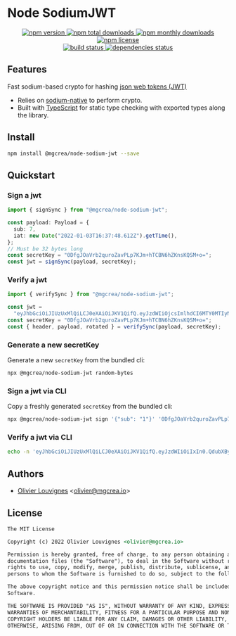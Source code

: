 # Node SodiumJWT

<!-- markdownlint-disable MD033 -->
<p align="center">
  <a href="https://www.npmjs.com/package/@mgcrea/node-sodium-jwt">
    <img src="https://img.shields.io/npm/v/@mgcrea/node-sodium-jwt.svg?style=for-the-badge" alt="npm version" />
  </a>
  <a href="https://www.npmjs.com/package/@mgcrea/node-sodium-jwt">
    <img src="https://img.shields.io/npm/dt/@mgcrea/node-sodium-jwt.svg?style=for-the-badge" alt="npm total downloads" />
  </a>
  <a href="https://www.npmjs.com/package/@mgcrea/node-sodium-jwt">
    <img src="https://img.shields.io/npm/dm/@mgcrea/node-sodium-jwt.svg?style=for-the-badge" alt="npm monthly downloads" />
  </a>
  <a href="https://www.npmjs.com/package/@mgcrea/node-sodium-jwt">
    <img src="https://img.shields.io/npm/l/@mgcrea/node-sodium-jwt.svg?style=for-the-badge" alt="npm license" />
  </a>
  <br />
  <a href="https://github.com/mgcrea/node-sodium-jwt/actions/workflows/main.yml">
    <img src="https://img.shields.io/github/actions/workflow/status/mgcrea/node-sodium-jwt/main.yml?style=for-the-badge&branch=master" alt="build status" />
  </a>
  <a href="https://depfu.com/github/mgcrea/node-sodium-jwt">
    <img src="https://img.shields.io/depfu/dependencies/github/mgcrea/node-sodium-jwt?style=for-the-badge" alt="dependencies status" />
  </a>
</p>
<!-- markdownlint-enable MD037 -->

## Features

Fast sodium-based crypto for hashing [json web tokens (JWT)](https://jwt.io)

- Relies on [sodium-native](https://github.com/sodium-friends/sodium-native) to perform crypto.
- Built with [TypeScript](https://www.typescriptlang.org/) for static type checking with exported types along the
  library.

## Install

```bash
npm install @mgcrea/node-sodium-jwt --save
```

## Quickstart

### Sign a jwt

```ts
import { signSync } from "@mgcrea/node-sodium-jwt";

const payload: Payload = {
  sub: 7,
  iat: new Date("2022-01-03T16:37:48.612Z").getTime(),
};
// Must be 32 bytes long
const secretKey = "0DfgJOaVrb2quroZavPLp7KJm+hTCBN6hZKnsKQSM+o=";
const jwt = signSync(payload, secretKey);
```

### Verify a jwt

```ts
import { verifySync } from "@mgcrea/node-sodium-jwt";

const jwt =
  "eyJhbGciOiJIUzUxMlQiLCJ0eXAiOiJKV1QifQ.eyJzdWIiOjcsImlhdCI6MTY0MTIyNzg2ODYxMn0.a3_bFmeD5vugh3p998QXTdPbAuAJFQzCm-2MfmRVEAg";
const secretKey = "0DfgJOaVrb2quroZavPLp7KJm+hTCBN6hZKnsKQSM+o=";
const { header, payload, rotated } = verifySync(payload, secretKey);
```

### Generate a new secretKey

Generate a new `secretKey` from the bundled cli:

```sh
npx @mgcrea/node-sodium-jwt random-bytes
```

### Sign a jwt via CLI

Copy a freshly generated `secretKey` from the bundled cli:

```sh
npx @mgcrea/node-sodium-jwt sign '{"sub": "1"}' '0DfgJOaVrb2quroZavPLp7KJm+hTCBN6hZKnsKQSM+o='
```

### Verify a jwt via CLI

```sh
echo -n 'eyJhbGciOiJIUzUxMlQiLCJ0eXAiOiJKV1QifQ.eyJzdWIiOiIxIn0.QdubXBylKLNswV8-b44StbaNQr3SYhqwRBTMn6A6-JM' | npx @mgcrea/node-sodium-jwt verify '0DfgJOaVrb2quroZavPLp7KJm+hTCBN6hZKnsKQSM+o='
```

## Authors

- [Olivier Louvignes](https://github.com/mgcrea) <<olivier@mgcrea.io>>

## License

```md
The MIT License

Copyright (c) 2022 Olivier Louvignes <olivier@mgcrea.io>

Permission is hereby granted, free of charge, to any person obtaining a copy of this software and associated
documentation files (the "Software"), to deal in the Software without restriction, including without limitation the
rights to use, copy, modify, merge, publish, distribute, sublicense, and/or sell copies of the Software, and to permit
persons to whom the Software is furnished to do so, subject to the following conditions:

The above copyright notice and this permission notice shall be included in all copies or substantial portions of the
Software.

THE SOFTWARE IS PROVIDED "AS IS", WITHOUT WARRANTY OF ANY KIND, EXPRESS OR IMPLIED, INCLUDING BUT NOT LIMITED TO THE
WARRANTIES OF MERCHANTABILITY, FITNESS FOR A PARTICULAR PURPOSE AND NONINFRINGEMENT. IN NO EVENT SHALL THE AUTHORS OR
COPYRIGHT HOLDERS BE LIABLE FOR ANY CLAIM, DAMAGES OR OTHER LIABILITY, WHETHER IN AN ACTION OF CONTRACT, TORT OR
OTHERWISE, ARISING FROM, OUT OF OR IN CONNECTION WITH THE SOFTWARE OR THE USE OR OTHER DEALINGS IN THE SOFTWARE.
```
